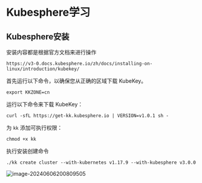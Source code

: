 # Kubesphere学习



## Kubesphere安装

安装内容都是根据官方文档来进行操作

```
https://v3-0.docs.kubesphere.io/zh/docs/installing-on-linux/introduction/kubekey/
```

首先运行以下命令，以确保您从正确的区域下载 KubeKey。

```
export KKZONE=cn
```

运行以下命令来下载 KubeKey：

```
curl -sfL https://get-kk.kubesphere.io | VERSION=v1.0.1 sh -
```

为 `kk` 添加可执行权限：

```
chmod +x kk
```



执行安装创建命令

```
./kk create cluster --with-kubernetes v1.17.9 --with-kubesphere v3.0.0
```

![image-20240606200809505](https://lyx-study-note-image.oss-cn-shenzhen.aliyuncs.com/img/image-20240606200809505.png)





































































































